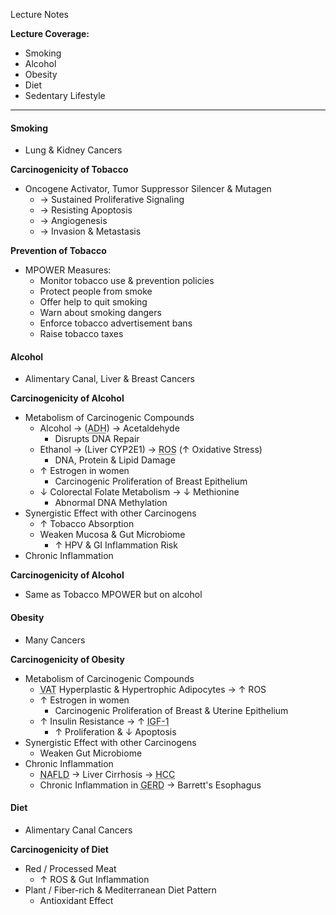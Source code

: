 Lecture Notes

**Lecture Coverage:**
- Smoking
- Alcohol
- Obesity
- Diet
- Sedentary Lifestyle

---
#### **Smoking**
- Lung & Kidney Cancers

**Carcinogenicity of Tobacco**
- Oncogene Activator, Tumor Suppressor Silencer & Mutagen
	- → Sustained Proliferative Signaling
	- → Resisting Apoptosis
	- → Angiogenesis
	- → Invasion & Metastasis

**Prevention of Tobacco**
- MPOWER Measures:
	- Monitor tobacco use & prevention policies
	- Protect people from smoke
	- Offer help to quit smoking
	- Warn about smoking dangers
	- Enforce tobacco advertisement bans
	- Raise tobacco taxes


#### **Alcohol**
- Alimentary Canal, Liver & Breast Cancers

**Carcinogenicity of Alcohol**
- Metabolism of Carcinogenic Compounds
	- Alcohol → (<abbr Title="Alcohol Dehydrogenase">ADH</abbr>) → Acetaldehyde
		- Disrupts DNA Repair
	- Ethanol → (Liver CYP2E1) → <abbr Title="Reactive Oxygen Species">ROS</abbr> (↑ Oxidative Stress)
		- DNA, Protein & Lipid Damage
	- ↑ Estrogen in women
		- Carcinogenic Proliferation of Breast Epithelium
	- ↓ Colorectal Folate Metabolism → ↓ Methionine 
		- Abnormal DNA Methylation
- Synergistic Effect with other Carcinogens
	- ↑ Tobacco Absorption
	- Weaken Mucosa & Gut Microbiome
		- ↑ HPV & GI Inflammation Risk
- Chronic Inflammation

**Carcinogenicity of Alcohol**
- Same as Tobacco MPOWER but on alcohol

#### **Obesity**
- Many Cancers

**Carcinogenicity of Obesity**
- Metabolism of Carcinogenic Compounds
	- <abbr Title="Visceral Adipose Tissue">VAT</abbr> Hyperplastic & Hypertrophic Adipocytes → ↑ ROS
	- ↑ Estrogen in women
		- Carcinogenic Proliferation of Breast & Uterine Epithelium
	- ↑ Insulin Resistance → ↑ <abbr Title="Insulin-like Growth Factor 1">IGF-1</abbr>
		- ↑ Proliferation & ↓ Apoptosis
- Synergistic Effect with other Carcinogens
	- Weaken Gut Microbiome
- Chronic Inflammation
	- <abbr Title="Non-Alcoholic Fatty Liver Disease">NAFLD</abbr> → Liver Cirrhosis → <abbr Title="Hepatocellular Carcinoma">HCC</abbr>
	- Chronic Inflammation in <abbr Title="Gastro-esophageal Reflux Disease">GERD</abbr> → Barrett's Esophagus


#### **Diet**
- Alimentary Canal Cancers

**Carcinogenicity of Diet**
- Red / Processed Meat
	- ↑ ROS & Gut Inflammation
- Plant / Fiber-rich & Mediterranean Diet Pattern
	- Antioxidant Effect